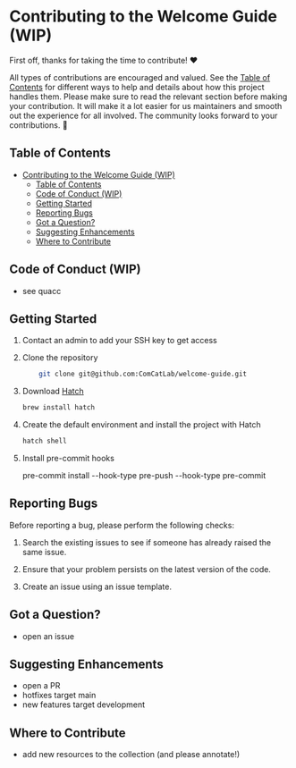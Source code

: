 # Contributing to the Welcome Guide (WIP)

First off, thanks for taking the time to contribute! ❤️

All types of contributions are encouraged and valued. See the
[Table of Contents](#table-of-contents) for different ways to help
and details about how this project handles them. Please make sure to read
the relevant section before making your contribution. It will make it a lot
easier for us maintainers and smooth out the experience for all involved. The community
looks forward to your contributions. 🎉

## Table of Contents

- [Contributing to the Welcome Guide (WIP)](#contributing-to-the-welcome-guide-wip)
  - [Table of Contents](#table-of-contents)
  - [Code of Conduct (WIP)](#code-of-conduct-wip)
  - [Getting Started](#getting-started)
  - [Reporting Bugs](#reporting-bugs)
  - [Got a Question?](#got-a-question)
  - [Suggesting Enhancements](#suggesting-enhancements)
  - [Where to Contribute](#where-to-contribute)

## Code of Conduct (WIP)

- see quacc

## Getting Started

1. Contact an admin to add your SSH key to get access

2. Clone the repository

    ```bash
        git clone git@github.com:ComCatLab/welcome-guide.git
    ```

3. Download [Hatch][hatch]

    ```bash
    brew install hatch
    ```

4. Create the default environment and install the project with Hatch

    ```bash
    hatch shell
    ```

5. Install pre-commit hooks

    pre-commit install --hook-type pre-push --hook-type pre-commit

## Reporting Bugs

Before reporting a bug, please perform the following checks:

1. Search the existing issues to see if someone has already raised the same issue.

2. Ensure that your problem persists on the latest version of the code.

3. Create an issue using an issue template.

## Got a Question?

- open an issue

## Suggesting Enhancements

- open a PR
- hotfixes target main
- new features target development

## Where to Contribute

- add new resources to the collection (and please annotate!)

[hatch]: https://hatch.pypa.io/latest
